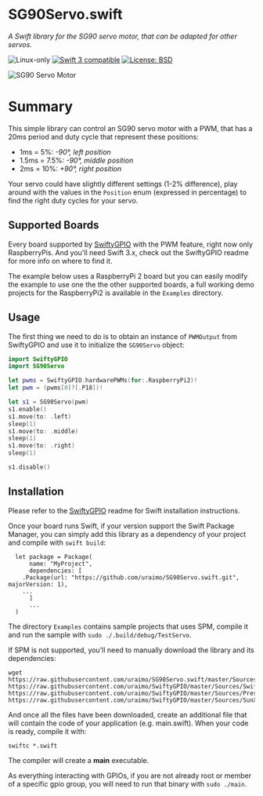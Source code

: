 # SG90Servo.swift

*A Swift library for the SG90 servo motor, that can be adapted for other servos.*

<p>
<img src="https://img.shields.io/badge/os-linux-green.svg?style=flat" alt="Linux-only" />
<a href="https://developer.apple.com/swift"><img src="https://img.shields.io/badge/swift3-compatible-4BC51D.svg?style=flat" alt="Swift 3 compatible" /></a>
<a href="https://raw.githubusercontent.com/uraimo/5110lcd_pcd8544.swift/master/LICENSE"><img src="http://img.shields.io/badge/license-BSD-blue.svg?style=flat" alt="License: BSD" /></a>
</p>
 

![SG90 Servo Motor](https://raw.githubusercontent.com/uraimo/SG90Servo.swift/master/sg90.jpg)

# Summary

This simple library can control an SG90 servo motor with a PWM, that has a 20ms period and duty cycle that represent these positions:

* 1ms = 5%: _-90°, left position_
* 1.5ms = 7.5%: _-90°, middle position_
* 2ms = 10%: _+90°, right position_

Your servo could have slightly different settings (1-2% difference), play around with the values in the `Position` enum (expressed in percentage) to find the right duty cycles for your servo.

## Supported Boards

Every board supported by [SwiftyGPIO](https://github.com/uraimo/SwiftyGPIO) with the PWM feature, right now only RaspberryPis. And you'll need Swift 3.x, check out the SwiftyGPIO readme for more info on where to find it.

The example below uses a RaspberryPi 2 board but you can easily modify the example to use one the the other supported boards, a full working demo projects for the RaspberryPi2 is available in the `Examples` directory.

## Usage

The first thing we need to do is to obtain an instance of `PWMOutput` from SwiftyGPIO and use it to initialize the `SG90Servo` object:

```swift
import SwiftyGPIO
import SG90Servo

let pwms = SwiftyGPIO.hardwarePWMs(for:.RaspberryPi2)!
let pwm = (pwms[0]?[.P18])!

let s1 = SG90Servo(pwm)
s1.enable()
s1.move(to: .left)
sleep(1)
s1.move(to: .middle)
sleep(1)
s1.move(to: .right)
sleep(1)

s1.disable()

```

## Installation

Please refer to the [SwiftyGPIO](https://github.com/uraimo/SwiftyGPIO) readme for Swift installation instructions.

Once your board runs Swift, if your version support the Swift Package Manager, you can simply add this library as a dependency of your project and compile with `swift build`:

```
  let package = Package(
      name: "MyProject",
      dependencies: [
    .Package(url: "https://github.com/uraimo/SG90Servo.swift.git", majorVersion: 1),
    ...
      ]
      ...
  ) 
```

The directory `Examples` contains sample projects that uses SPM, compile it and run the sample with `sudo ./.build/debug/TestServo`.

If SPM is not supported, you'll need to manually download the library and its dependencies: 

    wget https://raw.githubusercontent.com/uraimo/SG90Servo.swift/master/Sources/SG90Servo.swift https://raw.githubusercontent.com/uraimo/SwiftyGPIO/master/Sources/SwiftyGPIO.swift https://raw.githubusercontent.com/uraimo/SwiftyGPIO/master/Sources/Presets.swift https://raw.githubusercontent.com/uraimo/SwiftyGPIO/master/Sources/SunXi.swift
     
And once all the files have been downloaded, create an additional file that will contain the code of your application (e.g. main.swift). When your code is ready, compile it with:

    swiftc *.swift

The compiler will create a **main** executable.

As everything interacting with GPIOs, if you are not already root or member of a specific gpio group, you will need to run that binary with `sudo ./main`.
